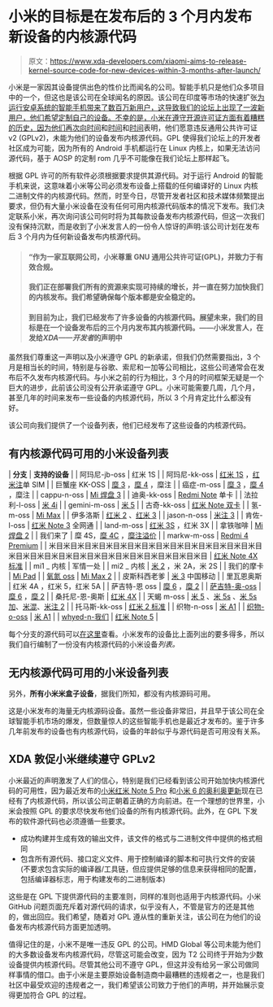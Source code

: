 # 小米的目标是在发布后的 3 个月内发布新设备的内核源代码

> 原文：<https://www.xda-developers.com/xiaomi-aims-to-release-kernel-source-code-for-new-devices-within-3-months-after-launch/>

小米是一家因其设备提供出色的性价比而闻名的公司。智能手机只是他们众多项目中的一个，但这也是该公司在全球闻名的原因。该公司在印度等市场的快速扩张[为运行安卓系统的智能手机带来了数百万新用户，这导致我们的论坛上出现了一波新用户，他们希望定制自己的设备。不幸的是，小米在遵守开源许可证方面有着糟糕的历史，因为他们再次向](https://www.xda-developers.com/xiaomi-market-share-india-2017-q3/)[时间](https://www.xda-developers.com/android-one-xiaomi-mi-a1-kernel-sources-finally-released/)和[时间](https://www.xda-developers.com/xiaomi-redmi-4x-kernel-sources/)和[时间](https://www.xda-developers.com/xiaomi-redmi-4x-kernel-sources/)表明，他们愿意违反通用公共许可证 v2 (GPLv2)，未能为他们的设备发布内核源代码。GPL 使得我们论坛上的开发者社区成为可能，因为所有的 Android 手机都运行在 Linux 内核上，如果无法访问源代码，基于 AOSP 的定制 rom 几乎不可能像在我们论坛上那样起飞。

根据 GPL 许可的所有软件必须根据要求提供其源代码。对于运行 Android 的智能手机来说，这意味着小米等公司必须发布设备上搭载的任何编译好的 Linux 内核二进制文件的内核源代码。然而，时至今日，尽管开发者社区和技术媒体频繁提出要求，但仍有大量小米设备在没有任何可用内核源代码版本的情况下发布。我们决定联系小米，再次询问该公司何时将为其每款设备发布内核源代码，但这一次我们没有保持沉默，而是收到了小米发言人的一份令人惊讶的声明:该公司计划在发布后 3 个月内为任何新设备发布内核源代码。

> #### “作为一家互联网公司，小米尊重 GNU 通用公共许可证(GPL)，并致力于有效合规。
> 
> #### 我们正在部署我们所有的资源来实现可持续的增长，并一直在努力加快我们的内核发布。我们希望确保每个版本都是安全稳定的。
> 
> #### 到目前为止，我们已经发布了许多设备的内核源代码。展望未来，我们的目标是在一个设备发布后的三个月内发布其内核源代码。——小米发言人，在发给*XDA——开发者*的声明中

虽然我们尊重这一声明以及小米遵守 GPL 的新承诺，但我们仍然需要指出，3 个月是相当长的时间，特别是与谷歌、索尼和一加等公司相比，这些公司通常会在发布后不久发布内核源代码。与小米之前的行为相比，3 个月的时间框架无疑是一个巨大的进步，此前该公司没有公开承诺遵守 GPL。小米可能需要几周，几个月，甚至几年的时间来发布一些设备的内核源代码，所以 3 个月肯定比什么都没有好。

该公司向我们提供了一个设备列表，他们已经发布了这些设备的内核源代码。

## 有内核源代码可用的小米设备列表

| **分支** | **支持的设备** |
| 阿玛尼-jb-oss | 红米 1S |
| 阿玛尼-kk-oss | [红米 1S](https://forum.xda-developers.com/redmi-1s) ，[红米注](https://forum.xda-developers.com/redmi-note)单 SIM |
| 巨蟹座 KK-OSS | [糜 3](https://forum.xda-developers.com/xiaomi-mi-3) ，[糜 4](https://forum.xda-developers.com/mi-4/) ，糜注 |
| 癌症-m-oss | [糜 3](https://forum.xda-developers.com/xiaomi-mi-3) ，[糜 4](https://forum.xda-developers.com/mi-4/) ，糜注 |
| cappu-n-oss | [Mi 焊盘 3](https://forum.xda-developers.com/mi-pad) |
| 迪奥-kk-oss | [Redmi Note](https://forum.xda-developers.com/redmi-note) 单卡 |
| 法拉利-l-oss | [米 4i](https://forum.xda-developers.com/mi-4i) |
| gemini-m-oss | [米 5](https://forum.xda-developers.com/mi-5) |
| 古奇-kk-oss | [红米 Note 双卡](https://forum.xda-developers.com/redmi-note) |
| 氢-m-oss | [Mi Max](https://forum.xda-developers.com/mi-max) |
| 伊多洛斯 | [红米 2](https://forum.xda-developers.com/redmi-2) 、[红米 3](https://forum.xda-developers.com/redmi-3) |
| jason-n-oss | [米注 3](https://forum.xda-developers.com/mi-note-3) |
| 肯佐-l-oss | [红米 Note 3](https://forum.xda-developers.com/redmi-note-3) 全网通 |
| land-m-oss | [红米 3S](https://forum.xda-developers.com/xiaomi-redmi-3s) ，红米 3X |
| 拿铁咖啡 | [Mi 焊盘 2](https://forum.xda-developers.com/mi-pad) |
| 我们来了 | 糜 4S，[糜 4C](https://forum.xda-developers.com/mi-4c) ，[糜注溢价](https://forum.xda-developers.com/mi-note-pro) |
| markw-m-oss | [Redmi 4 Premium](https://forum.xda-developers.com/redmi-4-prime) |
| 米目米目米目米目米目米目米目米目米目米目米目米目米目米目米目米目米目米目米目米目米目米目米目米目米目米目米目米目米目 | [红米 Note 4X 标准](https://forum.xda-developers.com/redmi-note-4) |
| mi1 _ 内核 | 军情一处 |
| mi2 _ 内核 | [米 2](https://forum.xda-developers.com/mi-2) ，米 2A，米 2S |
| 我们的摩卡 | [Mi Pad](https://forum.xda-developers.com/mi-pad) |
| [氧氮 oss](https://www.xda-developers.com/xiaomi-releases-kernel-sources-mi-max-2/) | [Mi Max 2](https://forum.xda-developers.com/mi-max-2) |
| 皮斯科西老爹 | [米 3](https://forum.xda-developers.com/xiaomi-mi-3) 中国移动 |
| 里瓦恩奥斯 | 红米 4A ，红米 5，红米 5A |
| 萨吉特-恩 oss | [糜 6](https://forum.xda-developers.com/mi-6) ，[糜 2](https://forum.xda-developers.com/mi-mix-2) |
| [萨吉特-奥-oss](https://www.xda-developers.com/xiaomi-mi-6-kernel-sources-android-oreo/) | [糜 6](https://forum.xda-developers.com/mi-6) ，[糜 2](https://forum.xda-developers.com/mi-mix-2) |
| 桑托尼-恩-奥斯 | [红米 4X](https://forum.xda-developers.com/xiaomi-redmi-4x) |
| 天蝎 m-oss | [米 5](https://forum.xda-developers.com/mi-5) 、[米 5s](https://forum.xda-developers.com/mi-5s) 、[米 5s 加](https://forum.xda-developers.com/mi-5s-plus)、[米混](https://forum.xda-developers.com/mi-mix)、[米注 2](https://forum.xda-developers.com/mi-note-2) |
| 托马斯-kk-oss | [红米 2 标准](https://forum.xda-developers.com/redmi-2) |
| 织物-n-oss | [米 A1](https://forum.xda-developers.com/mi-a1) |
| [织物-o-oss](https://www.xda-developers.com/xiaomi-mi-a1-android-oreo-kernel-source-code/) | [米 A1](https://forum.xda-developers.com/mi-a1) |
| [whyed-n-我们](https://www.xda-developers.com/xiaomi-redmi-note-5-pro-kernel-source-code-android-nougat-release/) | [红米 Note 5](https://forum.xda-developers.com/redmi-note-5) |

每个分支的源代码可以[在这里](https://github.com/MiCode/Xiaomi_Kernel_OpenSource/branches/all)查看。小米发布的设备比上面列出的要多得多，所以我们自行编制了一份没有内核源代码的小米设备*列表。*

## 无内核源代码可用的小米设备列表

另外，**所有小米米盒子设备**，据我们所知，都没有内核源码可用。

这是小米发布的海量无内核源码设备。虽然一些设备非常旧，并且早于该公司在全球智能手机市场的爆发，但数量惊人的这些智能手机也是最近才发布的。鉴于许多几年前发布的设备也有内核源代码，设备的年龄似乎与源代码是否可用没有关系。

## XDA 敦促小米继续遵守 GPLv2

小米最近的声明激发了人们的信心，特别是我们已经看到该公司开始加快内核源代码的可用性，因为最近发布的[小米红米 Note 5 Pro](https://www.xda-developers.com/xiaomi-redmi-note-5-pro-kernel-source-code-android-nougat-release/) 和[小米 6 的奥利奥更新](https://www.xda-developers.com/xiaomi-mi-6-kernel-sources-android-oreo/)现在已经有了内核源代码，所以该公司正朝着正确的方向前进。在一个理想的世界里，小米会按照 GPL 的要求尽快发布他们设备的所有内核源代码。此外，在 GPL 下发布的软件源代码也必须遵循一些要求。

*   成功构建并生成有效的输出文件，该文件的格式与二进制文件中提供的格式相同
*   包含所有源代码、接口定义文件、用于控制编译的脚本和可执行文件的安装(不要求包含实际的编译器/工具链，但应提供足够的信息来获得相同的配置，包括编译器标志，用于构建发布的二进制版本)

这些是在 GPL 下提供源代码的主要准则，同样的准则也适用于内核源代码。小米 GitHub 问题页面充斥着对源代码的请求，似乎没有人，不管是官方的还是其他的，做出回应。我们希望，随着对 GPL 遵从性的重新关注，该公司在为他们的设备发布内核源代码方面更加透明。

值得记住的是，小米不是唯一违反 GPL 的公司。HMD Global 等公司未能为他们的大多数设备发布内核源代码，尽管这可能会改变，因为 T2 公司终于开始为少数设备提供内核源代码。尽管其他公司不遵守 GPL，但这并没有给另一家公司做同样事情的借口。由于小米是主要原始设备制造商中最糟糕的违规者之一，也是我们社区中最受欢迎的违规者之一，我们希望该公司致力于他们的声明，并开始展示变得更加符合 GPL 的过程。